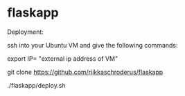 # flaskapp

Deployment: 

ssh into your Ubuntu VM and give the following commands:

export IP= "external ip address of VM"

git clone https://github.com/riikkaschroderus/flaskapp

./flaskapp/deploy.sh

